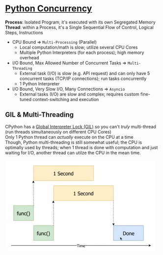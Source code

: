 # [Python Concurrency](http://masnun.rocks/2016/10/06/async-python-the-different-forms-of-concurrency/)

__Process__: Isolated Program; it's executed with its own Segregated Memory\
__Thread__: within a Process, it's a Single Sequential Flow of Control, Logical Steps, Instructions

- CPU Bound => `Multi-Processing` (Parallel)
    - Local computation/math is slow; utilize several CPU Cores
    - Multiple Python Interpreters (for each process); high memory overhead
- I/O Bound, Max Allowed Number of Concurrent Tasks  => `Multi-Threading`
    - External task (I/O) is slow (e.g. API request) and can only have 5 concurrent tasks (TCP/IP connections); run tasks concurrently
    - 1 Python Interpreter
- I/O Bound, Very Slow I/O, Many Connections => `Asyncio`
    - External tasks (I/O) are slow and complex; requires custom fine-tuned context-switching and execution

## GIL & Multi-Threading
CPython has a [Global Interpreter Lock (GIL)](https://wiki.python.org/moin/GlobalInterpreterLock) so you can't _truly_ multi-thread (run threads simultaneously on different CPU Cores)\
Only 1 Python thread can _actually_ execute on the CPU at a time\
Though, Python multi-threading is still somewhat useful; the CPU is optimally used by threads; when 1 thread is done with computation and just waiting for I/O, another thread can utilze the CPU in the mean time.

![](./images/multi-thread.png)
